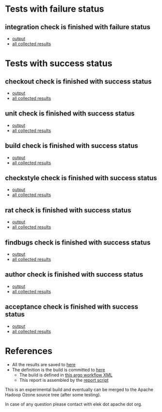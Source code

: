 # Tests with failure status

## integration check is finished with failure status

   * [output](https://raw.githubusercontent.com/elek/ozone-ci/master/byscane/byscane-nightly-20190911-ghpw9/integration/output.log)
   * [all collected results](https://github.com/elek/ozone-ci/tree/master/byscane/byscane-nightly-20190911-ghpw9/integration)



# Tests with success status

## checkout check is finished with success status

   * [output](https://raw.githubusercontent.com/elek/ozone-ci/master/byscane/byscane-nightly-20190911-ghpw9/checkout/output.log)
   * [all collected results](https://github.com/elek/ozone-ci/tree/master/byscane/byscane-nightly-20190911-ghpw9/checkout)


## unit check is finished with success status

   * [output](https://raw.githubusercontent.com/elek/ozone-ci/master/byscane/byscane-nightly-20190911-ghpw9/unit/output.log)
   * [all collected results](https://github.com/elek/ozone-ci/tree/master/byscane/byscane-nightly-20190911-ghpw9/unit)


## build check is finished with success status

   * [output](https://raw.githubusercontent.com/elek/ozone-ci/master/byscane/byscane-nightly-20190911-ghpw9/build/output.log)
   * [all collected results](https://github.com/elek/ozone-ci/tree/master/byscane/byscane-nightly-20190911-ghpw9/build)


## checkstyle check is finished with success status

   * [output](https://raw.githubusercontent.com/elek/ozone-ci/master/byscane/byscane-nightly-20190911-ghpw9/checkstyle/output.log)
   * [all collected results](https://github.com/elek/ozone-ci/tree/master/byscane/byscane-nightly-20190911-ghpw9/checkstyle)


## rat check is finished with success status

   * [output](https://raw.githubusercontent.com/elek/ozone-ci/master/byscane/byscane-nightly-20190911-ghpw9/rat/output.log)
   * [all collected results](https://github.com/elek/ozone-ci/tree/master/byscane/byscane-nightly-20190911-ghpw9/rat)


## findbugs check is finished with success status

   * [output](https://raw.githubusercontent.com/elek/ozone-ci/master/byscane/byscane-nightly-20190911-ghpw9/findbugs/output.log)
   * [all collected results](https://github.com/elek/ozone-ci/tree/master/byscane/byscane-nightly-20190911-ghpw9/findbugs)


## author check is finished with success status

   * [output](https://raw.githubusercontent.com/elek/ozone-ci/master/byscane/byscane-nightly-20190911-ghpw9/author/output.log)
   * [all collected results](https://github.com/elek/ozone-ci/tree/master/byscane/byscane-nightly-20190911-ghpw9/author)


## acceptance check is finished with success status

   * [output](https://raw.githubusercontent.com/elek/ozone-ci/master/byscane/byscane-nightly-20190911-ghpw9/acceptance/output.log)
   * [all collected results](https://github.com/elek/ozone-ci/tree/master/byscane/byscane-nightly-20190911-ghpw9/acceptance)




# References

 * All the results are saved to [here](https://github.com/elek/ozone-ci/tree/master/byscane/byscane-nightly-20190911-ghpw9/)
 * The definition is the build is committed to [here](https://github.com/elek/argo-ozone)
    * The build is defined in [this argo workflow XML](https://github.com/elek/argo-ozone/blob/master/ozone-build.yaml)
    * This report is assembled by the [report script](https://github.com/elek/argo-ozone/blob/master/scripts/report.sh)

This is an experimental build and eventually can be merged to the Apache Hadoop Ozone source tree (after some testing).

In case of any question please contact with elek dot apache dot org.
